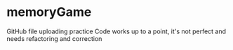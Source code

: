 # memoryGame
GitHub file uploading practice
Code works up to a point, it's not perfect and needs refactoring and correction
